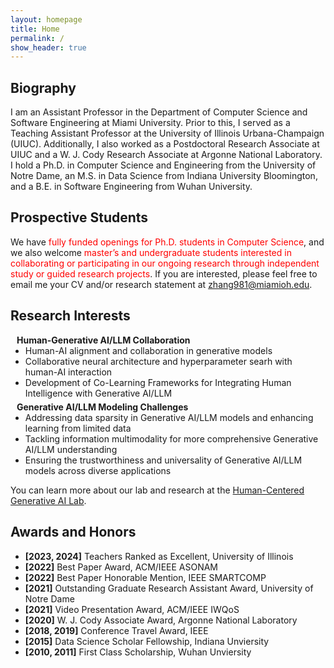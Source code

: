 ```yaml
---
layout: homepage
title: Home
permalink: /
show_header: true
---
```


## Biography


I am an Assistant Professor in the Department of Computer Science and Software Engineering at Miami University. Prior to this, I served as a Teaching Assistant Professor at the University of Illinois Urbana-Champaign (UIUC). Additionally, I also worked as a Postdoctoral Research Associate at UIUC and a W. J. Cody Research Associate at Argonne National Laboratory. I hold a Ph.D. in Computer Science and Engineering from the University of Notre Dame, an M.S. in Data Science from Indiana University Bloomington, and a B.E. in Software Engineering from Wuhan University.


## Prospective Students


We have <span style="color: red;"> fully funded openings for Ph.D. students in Computer Science</span>, and we also welcome <span style="color: red;"> master’s and undergraduate students interested in collaborating or participating in our ongoing research through independent study or guided research projects</span>.
If you are interested, please feel free to email me your CV and/or research statement at <a href="mailto:zhang981@miamioh.edu">zhang981@miamioh.edu</a>.




## Research Interests
<h4 style="margin:0 10px 0;">Human-Generative AI/LLM Collaboration</h4>

<ul style="margin:0 0 5px;">
  <li><autocolor>Human-AI alignment and collaboration in generative models</autocolor></li>
  <li><autocolor>Collaborative neural architecture and hyperparameter searh with human-AI interaction</autocolor></li>
  <li><autocolor>Development of Co-Learning Frameworks for Integrating Human Intelligence with Generative AI/LLM</autocolor></li>
</ul>

<h4 style="margin:0 10px 0;">Generative AI/LLM Modeling Challenges</h4>

<ul style="margin:0 0 5px;">
  <li><autocolor>Addressing data sparsity in Generative AI/LLM models and enhancing learning from limited data</autocolor></li>
  <li><autocolor>Tackling information multimodality for more comprehensive Generative AI/LLM understanding</autocolor></li>
    <li><autocolor>Ensuring the trustworthiness and universality of Generative AI/LLM models across diverse applications</autocolor></li>
</ul>

You can learn more about our lab and research at the [Human-Centered Generative AI Lab](https://yznd42.github.io/research/).


## Awards and Honors

- **[2023, 2024]** Teachers Ranked as Excellent, University of Illinois
- **[2022]** Best Paper Award, ACM/IEEE ASONAM
- **[2022]** Best Paper Honorable Mention, IEEE SMARTCOMP
- **[2021]** Outstanding Graduate Research Assistant Award, University of Notre Dame 
- **[2021]** Video Presentation Award, ACM/IEEE IWQoS
- **[2020]** W. J. Cody Associate Award, Argonne National Laboratory
- **[2018, 2019]** Conference Travel Award, IEEE
- **[2015]** Data Science Scholar Fellowship, Indiana Unviersity
- **[2010, 2011]** First Class Scholarship, Wuhan Unviersity
